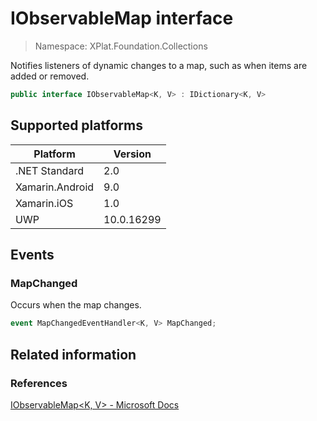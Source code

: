 # IObservableMap interface

> Namespace: XPlat.Foundation.Collections

Notifies listeners of dynamic changes to a map, such as when items are added or removed.

```csharp
public interface IObservableMap<K, V> : IDictionary<K, V>
```

## Supported platforms

| Platform | Version |
| --- | --- |
| .NET Standard | 2.0 |
| Xamarin.Android | 9.0 |
| Xamarin.iOS  | 1.0 |
| UWP | 10.0.16299 | 

## Events

### MapChanged

Occurs when the map changes.

```csharp
event MapChangedEventHandler<K, V> MapChanged;
```

## Related information

### References

[IObservableMap<K, V> - Microsoft Docs](https://docs.microsoft.com/en-us/uwp/api/windows.foundation.collections.iobservablemap_k_v_)